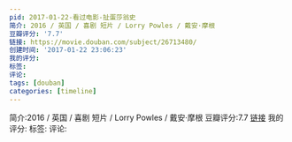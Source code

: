 ```yaml
---
pid: 2017-01-22-看过电影-扯蛋莎翁史
简介: 2016 / 英国 / 喜剧 短片 / Lorry Powles / 戴安·摩根
豆瓣评分: '7.7'
链接: https://movie.douban.com/subject/26713480/
创建时间: '2017-01-22 23:06:23'
我的评分:
标签:
评论:
tags: [douban]
categories: [timeline]
---
```

简介:2016 / 英国 / 喜剧 短片 / Lorry Powles / 戴安·摩根
豆瓣评分:7.7
[链接](https://movie.douban.com/subject/26713480/)
我的评分:
标签:
评论:
